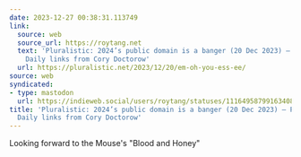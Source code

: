 ```yaml
---
date: 2023-12-27 00:38:31.113749
link:
  source: web
  source_url: https://roytang.net
  text: 'Pluralistic: 2024’s public domain is a banger (20 Dec 2023) – Pluralistic:
    Daily links from Cory Doctorow'
  url: https://pluralistic.net/2023/12/20/em-oh-you-ess-ee/
source: web
syndicated:
- type: mastodon
  url: https://indieweb.social/users/roytang/statuses/111649587991634089
title: 'Pluralistic: 2024’s public domain is a banger (20 Dec 2023) – Pluralistic:
  Daily links from Cory Doctorow'
---
```


Looking forward to the Mouse's "Blood and Honey"